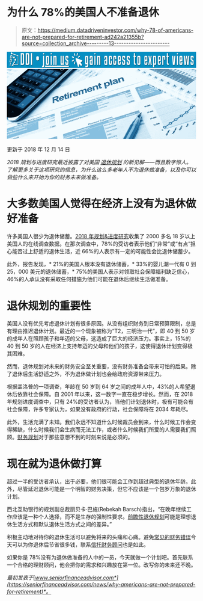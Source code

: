 # 为什么 78%的美国人不准备退休

> 原文：<https://medium.datadriveninvestor.com/why-78-of-americans-are-not-prepared-for-retirement-ad242a21355b?source=collection_archive---------13----------------------->

[![](img/4cb878453c19c606e7b6f9a6affec7b7.png)](http://www.track.datadriveninvestor.com/J12U)![](img/1322aa7fe118be9dc28e93f093528296.png)

更新于 2018 年 12 月 14 日

*2018 规划与进度研究最近披露了对美国* [*退休规划*](https://seniorfinanceadvisor.com/resources/retirement-planning) *的新见解——而且数字惊人。了解更多关于这项研究的信息，为什么这么多老年人不为退休做准备，以及你可以做些什么来开始为你的财务未来做准备。*

# 大多数美国人觉得在经济上没有为退休做好准备

许多美国人很少为退休储蓄。[2018 年规划&进度研究](https://news.northwesternmutual.com/2018-05-08-1-In-3-Americans-Have-Less-Than-5-000-In-Retirement-Savings)收集了 2000 多名 18 岁以上美国人的在线调查数据。在那次调查中，78%的受访者表示他们“非常”或“有点”担心能否过上舒适的退休生活，近 66%的人表示有一定的可能性会比退休储蓄少。

此外，报告发现，* 21%的美国人根本没有退休储蓄，* 33%的婴儿潮一代有 0 到 25，000 美元的退休储蓄，* 75%的美国人表示对领取社会保障福利缺乏信心，46%的人承认没有采取任何措施为他们可能在退休后继续生活做准备。

# 退休规划的重要性

美国人没有优先考虑退休计划有很多原因。从没有组织财务到日常预算限制，总是有理由推迟退休计划。最近的一个现象被称为“T2，三明治一代”，即 40 到 50 岁的成年人在照顾孩子和年迈的父母，这造成了巨大的经济压力。事实上，15%的 40 到 50 岁的人在经济上支持年迈的父母和他们的孩子，这使得退休计划变得极其困难。

然而，退休规划对未来的财务安全至关重要，没有财务准备会带来可怕的后果。除了退休后生活舒适之外，不为退休做计划也会给政府资源带来压力。

根据盖洛普的一项调查，年龄在 50 岁到 64 岁之间的成年人中，43%的人希望退休后依靠社会保障。自 2001 年以来，这一数字一直在稳步增长。然而，在 2018 年规划进度调查中，只有 24%的受访者认为，当他们计划退休时，极有可能会有社会保障，许多专家认为，如果没有政府的行动，社会保障将在 2034 年耗尽。

此外，生活充满了未知。我们永远不知道什么时候裁员会到来，什么时候工作会变得稀缺，什么时候我们会生病而无法工作，或者什么时候我们所爱的人需要我们照顾。[财务规划](https://seniorfinanceadvisor.com/resources/financial-planning-assessment)对于那些意想不到的时刻来说是必须的。

# 现在就为退休做打算

超过一半的受访者承认，出于必要，他们很可能会工作到超过典型的退休年龄。此外，尽管延迟退休可能是一个明智的财务决策，但它不应该是一个包罗万象的退休计划。

西北互助银行的规划副总裁丽贝卡·巴施(Rebekah Barsch)指出，“在晚年继续工作应该是一种个人选择，而不是生存的强制性要求。[前瞻性退休规划](https://seniorfinanceadvisor.com/news/proactive-retirement-plan)可能是理想退休生活方式和默认退休生活方式之间的差异。”

积极主动地对待你的退休生活可以避免将来的头痛和心痛。避免[常见的财务错误](https://seniorfinanceadvisor.com/news/most-common-financial-mistakes)今天可以为你退休后节省很多钱，联系[信托财务顾问](https://seniorfinanceadvisor.com/resources/what-is-a-fiduciary-financial-advisor)也是如此。

如果你是 78%没有为退休做准备的人中的一员，今天就做一个计划吧。首先联系一个合格的理财顾问，他会把你的需求和兴趣放在第一位。改写你的未来还不晚。

*最初发表于*[*www.seniorfinanceadvisor.com*](https://seniorfinanceadvisor.com/news/why-americans-are-not-prepared-for-retirement)*。*